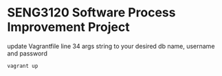 # SENG3120 Software Process Improvement Project

update Vagrantfile line 34 args string to your desired db name, username and password

```
vagrant up
```
